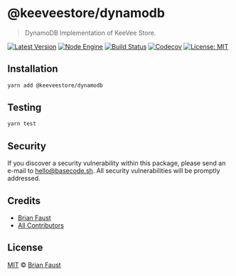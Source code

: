 # @keeveestore/dynamodb

> DynamoDB Implementation of KeeVee Store.

[![Latest Version](https://badgen.now.sh/npm/v/@keeveestore/dynamodb)](https://www.npmjs.com/package/@keeveestore/dynamodb)
[![Node Engine](https://badgen.now.sh/npm/node/@keeveestore/dynamodb)](https://www.npmjs.com/package/@keeveestore/dynamodb)
[![Build Status](https://badgen.now.sh/circleci/github/keeveestore/dynamodb)](https://circleci.com/gh/keeveestore/dynamodb)
[![Codecov](https://badgen.now.sh/codecov/c/github/keeveestore/dynamodb)](https://codecov.io/gh/keeveestore/dynamodb)
[![License: MIT](https://badgen.now.sh/badge/license/MIT/green)](https://opensource.org/licenses/MIT)

## Installation

```bash
yarn add @keeveestore/dynamodb
```

## Testing

```bash
yarn test
```

## Security

If you discover a security vulnerability within this package, please send an e-mail to hello@basecode.sh. All security vulnerabilities will be promptly addressed.

## Credits

-   [Brian Faust](https://github.com/faustbrian)
-   [All Contributors](../../../../contributors)

## License

[MIT](LICENSE) © [Brian Faust](https://basecode.sh)
